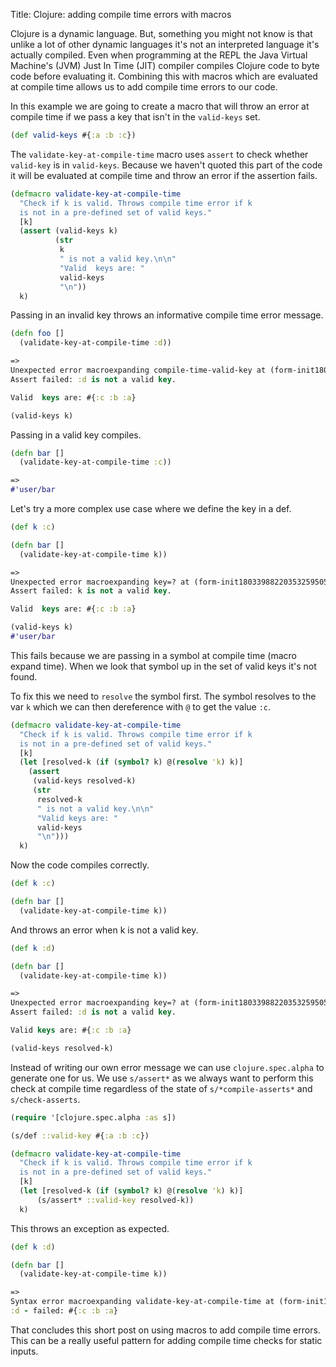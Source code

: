 Title: Clojure: adding compile time errors with macros

Clojure is a dynamic language. But, something you might not know is that unlike a lot of other dynamic languages it's not an interpreted language it's actually compiled. Even when programming at the REPL the Java Virtual Machine's (JVM) Just In Time (JIT) compiler compiles Clojure code to byte code before evaluating it. Combining this with macros which are evaluated at compile time allows us to add compile time errors to our code.

In this example we are going to create a macro that will throw an error at compile time if we pass a key that isn't in the `valid-keys` set.

```Clojure
(def valid-keys #{:a :b :c})
```

The `validate-key-at-compile-time` macro uses `assert` to check whether `valid-key` is in `valid-keys`. Because we haven't quoted this part of the code it will be evaluated at compile time and throw an error if the assertion fails.

```Clojure
(defmacro validate-key-at-compile-time
  "Check if k is valid. Throws compile time error if k
  is not in a pre-defined set of valid keys."
  [k]
  (assert (valid-keys k)
          (str
           k
           " is not a valid key.\n\n"
           "Valid  keys are: "
           valid-keys
           "\n"))
  k)
```

Passing in an invalid key throws an informative compile time error message.

```Clojure
(defn foo []
  (validate-key-at-compile-time :d))

=>
Unexpected error macroexpanding compile-time-valid-key at (form-init18033988220353259505.clj:2:3).
Assert failed: :d is not a valid key.

Valid  keys are: #{:c :b :a}

(valid-keys k)
```

Passing in a valid key compiles.

```Clojure
(defn bar []
  (validate-key-at-compile-time :c))

=>
#'user/bar
```

Let's try a more complex use case where we define the key in a def.

```Clojure
(def k :c)

(defn bar []
  (validate-key-at-compile-time k))

=>
Unexpected error macroexpanding key=? at (form-init18033988220353259505.clj:2:3).
Assert failed: k is not a valid key.

Valid  keys are: #{:c :b :a}

(valid-keys k)
#'user/bar
```

This fails because we are passing in a symbol at compile time (macro expand time). When we look that symbol up in the set of valid keys it's not found.

To fix this we need to `resolve` the symbol first. The symbol resolves to the var `k` which we can then dereference with `@` to get the value `:c`.

```Clojure
(defmacro validate-key-at-compile-time
  "Check if k is valid. Throws compile time error if k
  is not in a pre-defined set of valid keys."
  [k]
  (let [resolved-k (if (symbol? k) @(resolve 'k) k)]
    (assert
     (valid-keys resolved-k)
     (str
      resolved-k
      " is not a valid key.\n\n"
      "Valid keys are: "
      valid-keys
      "\n")))
  k)
```

Now the code compiles correctly.

```Clojure
(def k :c)

(defn bar []
  (validate-key-at-compile-time k))
```

And throws an error when k is not a valid key.

```Clojure
(def k :d)

(defn bar []
  (validate-key-at-compile-time k))

=>
Unexpected error macroexpanding key=? at (form-init18033988220353259505.clj:2:3).
Assert failed: :d is not a valid key.

Valid keys are: #{:c :b :a}

(valid-keys resolved-k)
```

Instead of writing our own error message we can use `clojure.spec.alpha` to generate one for us. We use `s/assert*` as we always want to perform this check at compile time regardless of the state of `s/*compile-asserts*` and `s/check-asserts`.

```Clojure
(require '[clojure.spec.alpha :as s])

(s/def ::valid-key #{:a :b :c})

(defmacro validate-key-at-compile-time
  "Check if k is valid. Throws compile time error if k
  is not in a pre-defined set of valid keys."
  [k]
  (let [resolved-k (if (symbol? k) @(resolve 'k) k)]
      (s/assert* ::valid-key resolved-k))
  k)
```

This throws an exception as expected.

```Clojure
(def k :d)

(defn bar []
  (validate-key-at-compile-time k))

=>
Syntax error macroexpanding validate-key-at-compile-time at (form-init18033988220353259505.clj:2:3).
:d - failed: #{:c :b :a}
```

That concludes this short post on using macros to add compile time errors. This can be a really useful pattern for adding compile time checks for static inputs.
